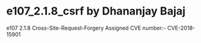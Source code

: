 # e107_2.1.8_csrf by Dhananjay Bajaj
e107 2.1.8 Cross-Site-Request-Forgery Assigned CVE number:- CVE-2018-15901
